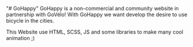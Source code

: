 "# GoHappy" 
GoHappy is a non-commercial and community website in partnership with GoVélo!
With GoHappy we want develop the desire to use bicycle in the cities.

This Website use HTML, SCSS, JS and some libraries to make many cool animation ;)
